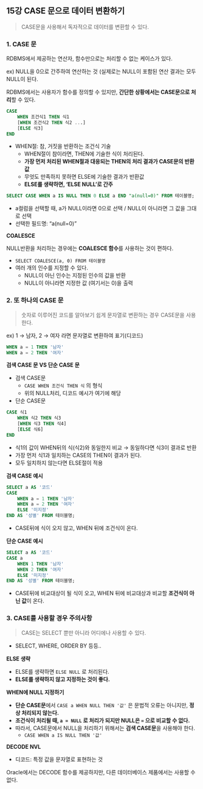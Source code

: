 ## 15강 CASE 문으로 데이터 변환하기

> CASE문을 사용해서 독자적으로 데이터를 변환할 수 있다.

### 1. CASE 문

RDBMS에서 제공하는 연산자, 함수만으로는 처리할 수 없는 케이스가 있다.

ex) NULL을 0으로 간주하여 연산하는 것 (실제로는 NULL이 포함된 연산 결과는 모두 NULL이 된다.

RDBMS에서는 사용자가 함수를 정의할 수 있지만, **간단한 상황에서는 CASE문으로 처리**할 수 있다.

```sql
CASE 
	WHEN 조건식1 THEN 식1
	[WHEN 조건식2 THEN 식2 ...]
	[ELSE 식3]
END
```

- WHEN절: 참, 거짓을 반환하는 조건식 기술
    - WHEN절이 참이라면, THEN에 기술한 식이 처리된다.
    - **가장 먼저 처리된 WHEN절과 대응되는 THEN의 처리 결과가 CASE문의 반환값**
    - 무엇도 만족하지 못하면 ELSE에 기술한 결과가 반환값
    - **ELSE를 생략하면, ‘ELSE NULL’로 간주**

```sql
SELECT CASE WHEN a IS NULL THEN 0 ELSE a END "a(null=0)" FROM 테이블명;
```

- a컬럼을 선택할 때, a가 NULL이라면 0으로 선택 / NULL이 아니라면 그 값을 그대로 선택
- 선택한 필드명: “a(null=0)”

**COALESCE**

NULL반환을 처리하는 경우에는 **COALESCE 함수**를 사용하는 것이 편하다.

- `SELECT COALESCE(a, 0) FROM 테이블명`
- 여러 개의 인수를 지정할 수 있다.
    - NULL이 아닌 인수는 지정된 인수의 값을 반환
    - NULL이 아니라면 지정한 값 (여기서는 0)을 출력

### 2. 또 하나의 CASE 문

> 숫자로 이루어진 코드를 알아보기 쉽게 문자열로 변환하는 경우 CASE문을 사용한다.

ex) 1 → 남자, 2 → 여자 라면 문자열로 변환하여 표기(디코드)

```sql
WHEN a = 1 THEN '남자'
WHEN a = 2 THEN '여자'
```

**검색 CASE 문 VS 단순 CASE 문**

- 검색 CASE문
    - `CASE WHEN 조건식 THEN 식` 의 형식
    - 위의 NULL처리, 디코드 예시가 여기에 해당
- 단순 CASE문

```sql
CASE 식1
	WHEN 식2 THEN 식3
	[WHEN 식3 THEN 식4]
	[ELSE 식6]
END
```

- 식1의 값이 WHEN뒤의 식(식2)와 동일한지 비교 → 동일하다면 식3이 결과로 반환
- 가장 먼저 식1과 일치하는 CASE의 THEN이 결과가 된다.
- 모두 일치하지 않는다면 ELSE절이 적용

**검색 CASE 예시**

```sql
SELECT a AS '코드'
CASE 
	WHEN a = 1 THEN '남자'
	WHEN a = 2 THEN '여자'
	ELSE '미지정'
END AS '성별' FROM 테이블명;
```

- CASE뒤에 식이 오지 않고, WHEN 뒤에 조건식이 온다.

**단순 CASE 예시**

```sql
SELECT a AS '코드'
CASE a
	WHEN 1 THEN '남자'
	WHEN 2 THEN '여자'
	ELSE '미지정'
END AS '성별' FROM 테이블명;
```

- CASE뒤에 비교대상이 될 식이 오고, WHEN 뒤에 비교대상과 비교할 **조건식이 아닌 값**이 온다.

### 3. CASE를 사용할 경우 주의사항

> CASE는 SELECT 뿐만 아니라 어디에나 사용할 수 있다.
- SELECT, WHERE, ORDER BY 등등..

**ELSE 생략**

- ELSE를 생략하면 `ELSE NULL` 로 처리된다.
- **ELSE를 생략하지 않고 지정하는 것이 좋다.**

**WHEN에 NULL 지정하기**

- **단순 CASE문**에서 `CASE a WHEN NULL THEN '값'` 은 문법적 오류는 아니지만, **정상 처리되지 않는다.**
- **조건식이 처리될 때, `a = NULL` 로 처리가 되지만 NULL은 `=` 으로 비교할 수 없다.**
- 따라서, CASE문에서 NULL을 처리하기 위해서는 **검색 CASE문**을 사용해야 한다.
    - `CASE WHEN a IS NULL THEN '값'`

**DECODE NVL**

- 디코드: 특정 값을 문자열로 표현하는 것

Oracle에서는 DECODE 함수를 제공하지만, 다른 데이터베이스 제품에서는 사용할 수 없다.
